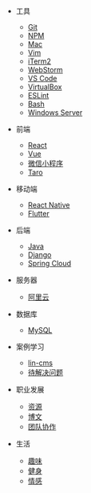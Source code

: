 - 工具

  - [Git](tools/git.md)
  - [NPM](tools/npm.md)
  - [Mac](tools/mac.md)
  - [Vim](tools/vim.md)
  - [iTerm2](tools/iTerm2.md)
  - [WebStorm](tools/webstorm.md)
  - [VS Code](tools/vscode.md)
  - [VirtualBox](tools/virtualbox.md)
  - [ESLint](tools/eslint.md)
  - [Bash](tools/bash.md)
  - [Windows Server](tools/windows_server.md)

- 前端

  - [React](frontend/react.md)
  - [Vue](frontend/vue.md)
  - [微信小程序](frontend/wechat.md)
  - [Taro](frontend/taro.md)

- 移动端

  - [React Native](frontend/react_native.md)
  - [Flutter](frontend/flutter.md)

- 后端

  - [Java](backend/java.md)
  - [Django](backend/django.md)
  - [Spring Cloud](backend/spring_cloud.md)

- 服务器

  - [阿里云](backend/aliyun.md)

- 数据库

  - [MySQL](backend/mysql.md)

- 案例学习

  - [lin-cms](case_study/lin_cms.md)
  - [待解决问题](case_study/todo_list.md)

- 职业发展

  - [资源](career/material.md)
  - [博文](career/blog.md)
  - [团队协作](career/teamwork.md)

- 生活
  - [趣味](life/funny.md)
  - [健身](life/fitness.md)
  - [情感](life/emotion.md)
